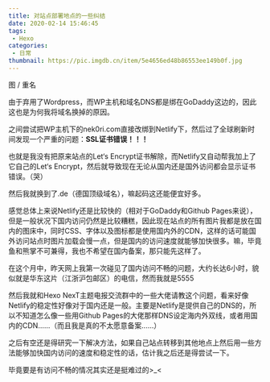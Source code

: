 ```yaml
---
title: 对站点部署地点的一些纠结
date: 2020-02-14 15:46:45
tags:
 - Hexo
categories:
 - 日常
thumbnail: https://pic.imgdb.cn/item/5e4656ed48b86553ee149b0f.jpg
---
```


图 / 重名

由于弃用了Wordpress，而WP主机和域名DNS都是绑在GoDaddy这边的，因此这也是为何我将域名换掉的原因。

之间尝试把WP主机下的nek0ri.com直接改绑到Netlify下，然后过了全球刷新时间发现一个严重的问题：**SSL证书错误！！！**

也就是我没有把原来站点的Let‘s Encrypt证书解除，而Netlify又自动帮我加上了它自己的Let‘s Encrypt，然后就导致现在无论从国内还是国外访问都会显示证书错误。（哭）

然后我就换到了.de（德国顶级域名），嘛起码这还能便宜好多。

感觉总体上来说Netlify还是比较快的（相对于GoDaddy和Github Pages来说），但是一般状况下国内访问仍然是比较糟糕，因此现在站点的所有图片我都是放在国内的图床中，同时CSS、字体以及图标都是使用国内外的CDN，这样的话可能国外访问站点时图片加载会慢一点，但是国内的访问速度就能够加快很多。嘛，毕竟鱼和熊掌不可兼得，我也不希望在国内备案，那只能先这样了。

在这个月中，昨天网上我第一次碰见了国内访问不畅的问题，大约长达6小时，貌似就是华东这片（江浙沪包邮区）的电信，然而我就是5555

然后我就和Hexo NexT主题电报交流群中的一些大佬请教这个问题，看来好像Netlify的稳定性好像对于国内还是一般。主要是Netlify是提供自己的DNS的，所以不知道怎么像一些用Github Pages的大佬那样DNS设定海内外双线，或者用国内的CDN......（而且我是真的不太愿意备案......）

之后有空还是得研究一下解决方法，如果自己站点转移到其他地点上然后用一些方法能够加快国内访问的速度和稳定性的话，估计我之后还是得尝试一下。

毕竟要是有访问不畅的情况其实还是挺难过的>_<
